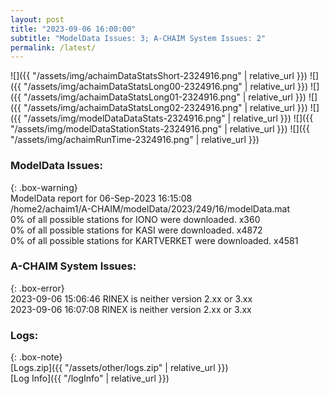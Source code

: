 ```yaml
---
layout: post
title: "2023-09-06 16:00:00"
subtitle: "ModelData Issues: 3; A-CHAIM System Issues: 2"
permalink: /latest/
---
```


![]({{ "/assets/img/achaimDataStatsShort-2324916.png" | relative_url }})
![]({{ "/assets/img/achaimDataStatsLong00-2324916.png" | relative_url }})
![]({{ "/assets/img/achaimDataStatsLong01-2324916.png" | relative_url }})
![]({{ "/assets/img/achaimDataStatsLong02-2324916.png" | relative_url }})
![]({{ "/assets/img/modelDataDataStats-2324916.png" | relative_url }})
![]({{ "/assets/img/modelDataStationStats-2324916.png" | relative_url }})
![]({{ "/assets/img/achaimRunTime-2324916.png" | relative_url }})


### ModelData Issues:  
  
{: .box-warning}  
 ModelData report for 06-Sep-2023 16:15:08   
 /home2/achaim1/A-CHAIM/modelData/2023/249/16/modelData.mat   
 0% of all possible stations for IONO were downloaded. x360   
 0% of all possible stations for KASI were downloaded. x4872   
 0% of all possible stations for KARTVERKET were downloaded. x4581   
  
### A-CHAIM System Issues:  
  
{: .box-error}  
2023-09-06 15:06:46 RINEX is neither version 2.xx or 3.xx  
2023-09-06 16:07:08 RINEX is neither version 2.xx or 3.xx  

### Logs:  
  
{: .box-note}  
[Logs.zip]({{ "/assets/other/logs.zip" | relative_url }})  
[Log Info]({{ "/logInfo" | relative_url }})  
